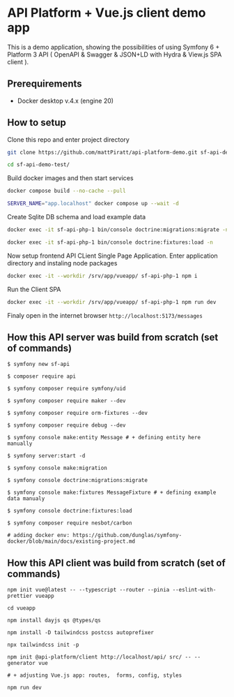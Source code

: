 # API Platform + Vue.js client demo app

This is a demo application, showing the possibilities of using Symfony 6 + Platform 3 API ( OpenAPI & Swagger & JSON+LD with Hydra & View.js SPA client ).

## Prerequirements

- Docker desktop v.4.x (engine 20)

## How to setup

Clone this repo and enter project directory

```sh
git clone https://github.com/mattPiratt/api-platform-demo.git sf-api-demo-test/

cd sf-api-demo-test/
```

Build docker images and then start services

```sh
docker compose build --no-cache --pull

SERVER_NAME="app.localhost" docker compose up --wait -d
```

Create Sqlite DB schema and load example data

```sh
docker exec -it sf-api-php-1 bin/console doctrine:migrations:migrate -n

docker exec -it sf-api-php-1 bin/console doctrine:fixtures:load -n
```

Now setup frontend API CLient Single Page Application. Enter application directory and instaling node packages

```sh
docker exec -it --workdir /srv/app/vueapp/ sf-api-php-1 npm i
```

Run the Client SPA

```sh
docker exec -it --workdir /srv/app/vueapp/ sf-api-php-1 npm run dev
```

Finaly open in the internet browser
`http://localhost:5173/messages`

## How this API server was build from scratch (set of commands)

```
$ symfony new sf-api

$ composer require api

$ symfony composer require symfony/uid

$ symfony composer require maker --dev

$ symfony composer require orm-fixtures --dev

$ symfony composer require debug --dev

$ symfony console make:entity Message # + defining entity here manually

$ symfony server:start -d

$ symfony console make:migration

$ symfony console doctrine:migrations:migrate

$ symfony console make:fixtures MessageFixture # + defining example data manualy

$ symfony console doctrine:fixtures:load

$ symfony composer require nesbot/carbon

# adding docker env: https://github.com/dunglas/symfony-docker/blob/main/docs/existing-project.md
```

## How this API client was build from scratch (set of commands)

```
npm init vue@latest -- --typescript --router --pinia --eslint-with-prettier vueapp

cd vueapp

npm install dayjs qs @types/qs

npm install -D tailwindcss postcss autoprefixer

npx tailwindcss init -p

npm init @api-platform/client http://localhost/api/ src/ -- --generator vue

# + adjusting Vue.js app: routes,  forms, config, styles

npm run dev
```

